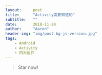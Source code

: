 ```yaml
---
layout:     post
title:      "Activity需要知道的"
subtitle:   ""
date:       2018-11-20
author:     "Aaron"
header-img: "img/post-bg-js-version.jpg"
tags:
    - Android
    - Activity
    - 四大组件
---
```


> Star now!

## 